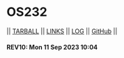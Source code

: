 # OS232

|| [TARBALL](https://os.vlsm.org/Log/isaui.tar.bz2.txt) || [LINKS](https://isaui.github.io/os232/LINKS/) || [LOG](https://isaui.github.io/os232/TXT/mylog.txt) || [GitHub](https://github.com/isaui/os232/) ||

#### REV10: Mon 11 Sep 2023 10:04
